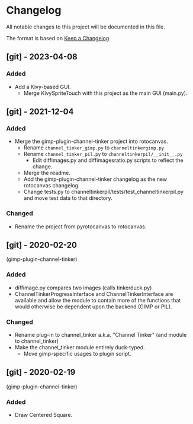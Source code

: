 # Changelog
All notable changes to this project will be documented in this file.

The format is based on [Keep a Changelog](https://keepachangelog.com/en/1.0.0/).

## [git] - 2023-04-08
### Added
- Add a Kivy-based GUI.
  - Merge KivySpriteTouch with this project as the main GUI (main.py).


## [git] - 2021-12-04
### Added
- Merge the gimp-plugin-channel-tinker project into rotocanvas.
  - Rename `channel_tinker_gimp.py` to `channeltinkergimp.py`
  - Rename `channel_tinker_pil.py` to `channeltinkerpil/__init__.py`
    - Edit diffimages.py and diffimagesratio.py scripts to reflect the
      change.
  - Merge the readme.
  - Add the gimp-plugin-channel-tinker changelog as the new rotocanvas
    changelog.
  - Change tests.py to channeltinkerpil/tests/test_channeltinkerpil.py
    and move test data to that directory.

### Changed
- Rename the project from pyrotocanvas to rotocanvas.


## [git] - 2020-02-20
(gimp-plugin-channel-tinker)
### Added
- diffimage.py compares two images (calls tinkerduck.py)
- ChannelTinkerProgressInterface and ChannelTinkerInterface are
  available and allow the module to contain more of the functions that
  would otherwise be dependent upon the backend (GIMP or PIL).

### Changed
- Rename plug-in to channel_tinker a.k.a. "Channel Tinker" (and module
  to channel_tinker)
- Make the channel_tinker module entirely duck-typed.
    - Move gimp-specific usages to plugin script.


## [git] - 2020-02-19
(gimp-plugin-channel-tinker)
### Added
- Draw Centered Square.
